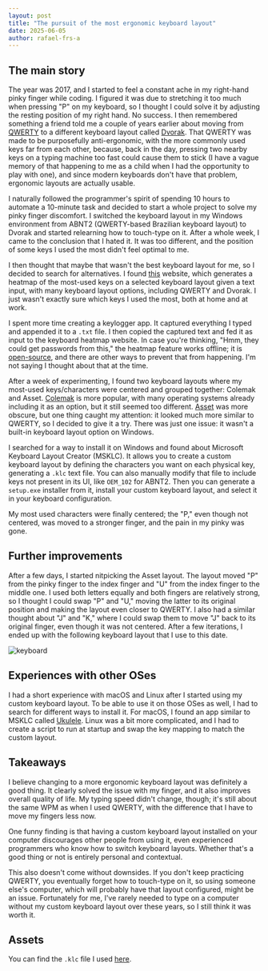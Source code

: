 ```yaml
---
layout: post
title: "The pursuit of the most ergonomic keyboard layout"
date: 2025-06-05
author: rafael-frs-a
---
```

## The main story

The year was 2017, and I started to feel a constant ache in my right-hand pinky finger while coding. I figured it was due to stretching it too much when pressing "P" on my keyboard, so I thought I could solve it by adjusting the resting position of my right hand. No success. I then remembered something a friend told me a couple of years earlier about moving from [QWERTY](https://en.wikipedia.org/wiki/QWERTY) to a different keyboard layout called [Dvorak](https://en.wikipedia.org/wiki/Dvorak_keyboard_layout). That QWERTY was made to be purposefully anti-ergonomic, with the more commonly used keys far from each other, because, back in the day, pressing two nearby keys on a typing machine too fast could cause them to stick (I have a vague memory of that happening to me as a child when I had the opportunity to play with one), and since modern keyboards don't have that problem, ergonomic layouts are actually usable.

I naturally followed the programmer's spirit of spending 10 hours to automate a 10-minute task and decided to start a whole project to solve my pinky finger discomfort. I switched the keyboard layout in my Windows environment from ABNT2 (QWERTY-based Brazilian keyboard layout) to Dvorak and started relearning how to touch-type on it. After a whole week, I came to the conclusion that I hated it. It was too different, and the position of some keys I used the most didn't feel optimal to me.

I then thought that maybe that wasn't the best keyboard layout for me, so I decided to search for alternatives. I found [this](https://www.patrick-wied.at/projects/heatmap-keyboard/) website, which generates a heatmap of the most-used keys on a selected keyboard layout given a text input, with many keyboard layout options, including QWERTY and Dvorak. I just wasn't exactly sure which keys I used the most, both at home and at work.

I spent more time creating a keylogger app. It captured everything I typed and appended it to a `.txt` file. I then copied the captured text and fed it as input to the keyboard heatmap website. In case you're thinking, "Hmm, they could get passwords from this," the heatmap feature works offline; it is [open-source](https://github.com/pa7/Keyboard-Heatmap), and there are other ways to prevent that from happening. I'm not saying I thought about that at the time.

After a week of experimenting, I found two keyboard layouts where my most-used keys/characters were centered and grouped together: Colemak and Asset. [Colemak](https://en.wikipedia.org/wiki/Colemak) is more popular, with many operating systems already including it as an option, but it still seemed too different. [Asset](https://millikeys.sourceforge.net/asset/) was more obscure, but one thing caught my attention: it looked much more similar to QWERTY, so I decided to give it a try. There was just one issue: it wasn't a built-in keyboard layout option on Windows.

I searched for a way to install it on Windows and found about Microsoft Keyboard Layout Creator (MSKLC). It allows you to create a custom keyboard layout by defining the characters you want on each physical key, generating a `.klc` text file. You can also manually modify that file to include keys not present in its UI, like `OEM_102` for ABNT2. Then you can generate a `setup.exe` installer from it, install your custom keyboard layout, and select it in your keyboard configuration.

My most used characters were finally centered; the "P," even though not centered, was moved to a stronger finger, and the pain in my pinky was gone.

## Further improvements

After a few days, I started nitpicking the Asset layout. The layout moved "P" from the pinky finger to the index finger and "U" from the index finger to the middle one. I used both letters equally and both fingers are relatively strong, so I thought I could swap "P" and "U," moving the latter to its original position and making the layout even closer to QWERTY. I also had a similar thought about "J" and "K," where I could swap them to move "J" back to its original finger, even though it was not centered. After a few iterations, I ended up with the following keyboard layout that I use to this date.

![keyboard](https://github.com/user-attachments/assets/ccebbef8-6033-49b3-804c-f396092a084f)

## Experiences with other OSes

I had a short experience with macOS and Linux after I started using my custom keyboard layout. To be able to use it on those OSes as well, I had to search for different ways to install it. For macOS, I found an app similar to MSKLC called [Ukulele](https://software.sil.org/ukelele/). Linux was a bit more complicated, and I had to create a script to run at startup and swap the key mapping to match the custom layout.

## Takeaways

I believe changing to a more ergonomic keyboard layout was definitely a good thing. It clearly solved the issue with my finger, and it also improves overall quality of life. My typing speed didn't change, though; it's still about the same WPM as when I used QWERTY, with the difference that I have to move my fingers less now.

One funny finding is that having a custom keyboard layout installed on your computer discourages other people from using it, even experienced programmers who know how to switch keyboard layouts. Whether that's a good thing or not is entirely personal and contextual.

This also doesn't come without downsides. If you don't keep practicing QWERTY, you eventually forget how to touch-type on it, so using someone else's computer, which will probably have that layout configured, might be an issue. Fortunately for me, I've rarely needed to type on a computer without my custom keyboard layout over these years, so I still think it was worth it.

## Assets

You can find the `.klc` file I used [here](assets/assetp.klc).
